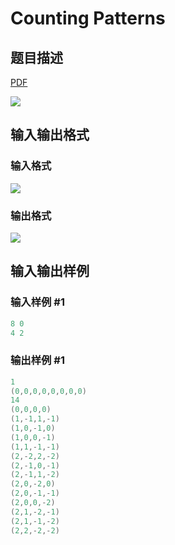 # Counting Patterns

## 题目描述

[problemUrl]: https://uva.onlinejudge.org/index.php?option=com_onlinejudge&Itemid=8&category=4&page=show_problem&problem=205

[PDF](https://uva.onlinejudge.org/external/2/p269.pdf)

![](https://cdn.luogu.com.cn/upload/vjudge_pic/UVA269/d11d88988262fd787285b5badf9e3ab8feb67f27.png)

## 输入输出格式

### 输入格式

![](https://cdn.luogu.com.cn/upload/vjudge_pic/UVA269/0808e11222d3ddf9ea18d1d02a6afe2dfa226e17.png)

### 输出格式

![](https://cdn.luogu.com.cn/upload/vjudge_pic/UVA269/a6ee0d6e4127989101bde0af5be15489f65d10fd.png)

## 输入输出样例

### 输入样例 #1

```cpp
8 0
4 2
```


### 输出样例 #1

```cpp
1
(0,0,0,0,0,0,0,0)
14
(0,0,0,0)
(1,-1,1,-1)
(1,0,-1,0)
(1,0,0,-1)
(1,1,-1,-1)
(2,-2,2,-2)
(2,-1,0,-1)
(2,-1,1,-2)
(2,0,-2,0)
(2,0,-1,-1)
(2,0,0,-2)
(2,1,-2,-1)
(2,1,-1,-2)
(2,2,-2,-2)
```


